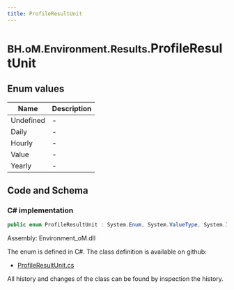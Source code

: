 ```yaml
---
title: ProfileResultUnit
---
```


# <small>BH.oM.Environment.Results.</small>**ProfileResultUnit**



## Enum values

| Name            | Description                                                    |
|-----------------|----------------------------------------------------------------|
| Undefined |  -  |
| Daily |  -  |
| Hourly |  -  |
| Value |  -  |
| Yearly |  -  |


## Code and Schema

### C# implementation

``` C# title="C#"
public enum ProfileResultUnit : System.Enum, System.ValueType, System.IComparable, System.ISpanFormattable, System.IFormattable, System.IConvertible
```

Assembly: Environment_oM.dll

The enum is defined in C#. The class definition is available on github:

- [ProfileResultUnit.cs](https://github.com/BHoM/BHoM/blob/develop/Environment_oM/Results\Enums\ProfileResultUnit.cs)

All history and changes of the class can be found by inspection the history.
